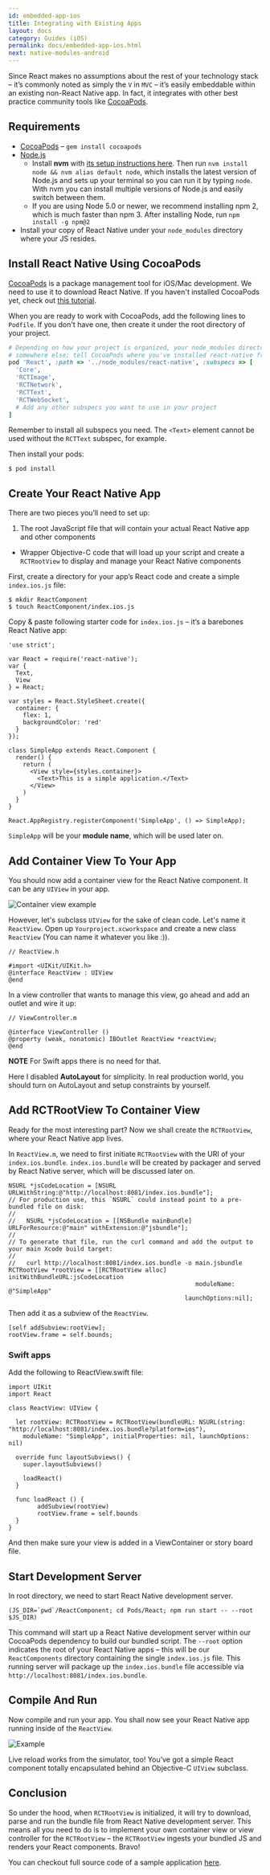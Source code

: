 ```yaml
---
id: embedded-app-ios
title: Integrating with Existing Apps
layout: docs
category: Guides (iOS)
permalink: docs/embedded-app-ios.html
next: native-modules-android
---
```


Since React makes no assumptions about the rest of your technology stack – it’s commonly noted as simply the `V` in `MVC` – it’s easily embeddable within an existing non-React Native app. In fact, it integrates with other best practice community tools like [CocoaPods](http://cocoapods.org/).

## Requirements

- [CocoaPods](http://cocoapods.org/) – `gem install cocoapods`
- [Node.js](http://nodejs.org)
  - Install **nvm** with [its setup instructions here](https://github.com/creationix/nvm#installation). Then run `nvm install node && nvm alias default node`, which installs the latest version of Node.js and sets up your terminal so you can run it by typing `node`.  With nvm you can install multiple versions of Node.js and easily switch between them.
  - If you are using Node 5.0 or newer, we recommend installing npm 2, which is much faster than npm 3. After installing Node, run `npm install -g npm@2`
- Install your copy of React Native under your `node_modules` directory where your JS resides.

## Install React Native Using CocoaPods

[CocoaPods](http://cocoapods.org/) is a package management tool for iOS/Mac development. We need to use it to download React Native. If you haven't installed CocoaPods yet, check out [this tutorial](http://guides.cocoapods.org/using/getting-started.html).

When you are ready to work with CocoaPods, add the following lines to `Podfile`. If you don't have one, then create it under the root directory of your project.

```ruby
# Depending on how your project is organized, your node_modules directory may be
# somewhere else; tell CocoaPods where you've installed react-native from npm
pod 'React', :path => '../node_modules/react-native', :subspecs => [
  'Core',
  'RCTImage',
  'RCTNetwork',
  'RCTText',
  'RCTWebSocket',
  # Add any other subspecs you want to use in your project
]
```

Remember to install all subspecs you need. The `<Text>` element cannot be used without the `RCTText` subspec, for example.

Then install your pods:

```
$ pod install
```

## Create Your React Native App

There are two pieces you’ll need to set up:

1. The root JavaScript file that will contain your actual React Native app and other components
- Wrapper Objective-C code that will load up your script and create a `RCTRootView` to display and manage your React Native components

First, create a directory for your app’s React code and create a simple `index.ios.js` file:

```
$ mkdir ReactComponent
$ touch ReactComponent/index.ios.js
```

Copy & paste following starter code for `index.ios.js` – it’s a barebones React Native app:

```
'use strict';

var React = require('react-native');
var {
  Text,
  View
} = React;

var styles = React.StyleSheet.create({
  container: {
    flex: 1,
    backgroundColor: 'red'
  }
});

class SimpleApp extends React.Component {
  render() {
    return (
      <View style={styles.container}>
        <Text>This is a simple application.</Text>
      </View>
    )
  }
}

React.AppRegistry.registerComponent('SimpleApp', () => SimpleApp);
```

`SimpleApp` will be your **module name**, which will be used later on.

## Add Container View To Your App

You should now add a container view for the React Native component. It can be any `UIView` in your app.

![Container view example](/react-native/img/EmbeddedAppContainerViewExample.png)

However, let's subclass `UIView` for the sake of clean code. Let's name it `ReactView`. Open up `Yourproject.xcworkspace` and create a new class `ReactView` (You can name it whatever you like :)).

```
// ReactView.h

#import <UIKit/UIKit.h>
@interface ReactView : UIView
@end
```

In a view controller that wants to manage this view, go ahead and add an outlet and wire it up:

```
// ViewController.m

@interface ViewController ()
@property (weak, nonatomic) IBOutlet ReactView *reactView;
@end
```
__NOTE__ For Swift apps there is no need for that.

Here I disabled **AutoLayout** for simplicity. In real production world, you should turn on AutoLayout and setup constraints by yourself.

## Add RCTRootView To Container View

Ready for the most interesting part? Now we shall create the `RCTRootView`, where your React Native app lives.

In `ReactView.m`, we need to first initiate `RCTRootView` with the URI of your `index.ios.bundle`. `index.ios.bundle` will be created by packager and served by React Native server, which will be discussed later on.

```
NSURL *jsCodeLocation = [NSURL URLWithString:@"http://localhost:8081/index.ios.bundle"];
// For production use, this `NSURL` could instead point to a pre-bundled file on disk:
//
//   NSURL *jsCodeLocation = [[NSBundle mainBundle] URLForResource:@"main" withExtension:@"jsbundle"];
//
// To generate that file, run the curl command and add the output to your main Xcode build target:
//
//   curl http://localhost:8081/index.ios.bundle -o main.jsbundle
RCTRootView *rootView = [[RCTRootView alloc] initWithBundleURL:jsCodeLocation
                                                    moduleName: @"SimpleApp"
                                                 launchOptions:nil];
```

Then add it as a subview of the `ReactView`.

```
[self addSubview:rootView];
rootView.frame = self.bounds;
```

### Swift apps

Add the following to ReactView.swift file:

```
import UIKit
import React

class ReactView: UIView {

  let rootView: RCTRootView = RCTRootView(bundleURL: NSURL(string: "http://localhost:8081/index.ios.bundle?platform=ios"),
    moduleName: "SimpleApp", initialProperties: nil, launchOptions: nil)
    
  override func layoutSubviews() {
    super.layoutSubviews()

    loadReact()
  }
  
  func loadReact () {
        addSubview(rootView)
        rootView.frame = self.bounds
  }
}
```

And then make sure your view is added in a ViewContainer or story board file.

## Start Development Server

In root directory, we need to start React Native development server.

```
(JS_DIR=`pwd`/ReactComponent; cd Pods/React; npm run start -- --root $JS_DIR)
```

This command will start up a React Native development server within our CocoaPods dependency to build our bundled script. The `--root` option indicates the root of your React Native apps – this will be our `ReactComponents` directory containing the single `index.ios.js` file. This running server will package up the `index.ios.bundle` file accessible via `http://localhost:8081/index.ios.bundle`.

## Compile And Run

Now compile and run your app. You shall now see your React Native app running inside of the `ReactView`.

![Example](/react-native/img/EmbeddedAppExample.png)

Live reload works from the simulator, too! You’ve got a simple React component totally encapsulated behind an Objective-C `UIView` subclass.

## Conclusion

So under the hood, when `RCTRootView` is initialized, it will try to download, parse and run the bundle file from React Native development server. This means all you need to do is to implement your own container view or view controller for the `RCTRootView` – the `RCTRootView` ingests your bundled JS and renders your React components. Bravo!

You can checkout full source code of a sample application [here](https://github.com/tjwudi/EmbededReactNativeExample).
